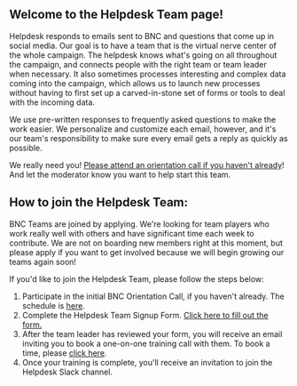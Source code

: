 ## Welcome to the Helpdesk Team page!

Helpdesk responds to emails sent to BNC and questions that come up in social media. Our goal is to have a team that is the virtual nerve center of the whole campaign. The helpdesk knows what's going on all throughout the campaign, and connects people with the right team or team leader when necessary. It also sometimes processes interesting and complex data coming into the campaign, which allows us to launch new processes without having to first set up a carved-in-stone set of forms or tools to deal with the incoming data.

We use pre-written responses to frequently asked questions to make the work easier. We personalize and customize each email, however, and it's our team's responsibility to make sure every email gets a reply as quickly as possible.

We really need you! [Please attend an orientation call if you haven't already](/call)! And let the moderator know you want to help start this team.

## How to join the Helpdesk Team:

BNC Teams are joined by applying. We're looking for team players who work really well with others and have significant time each week to contribute. We are not on boarding new members right at this moment, but please apply if you want to get involved because we will begin growing our teams again soon!

If you'd like to join the Helpdesk Team, please follow the steps below:
1. Participate in the initial BNC Orientation Call, if you haven't already. The schedule is [here](/call).
2. Complete the Helpdesk Team Signup Form. [Click here to fill out the form.](https://docs.google.com/forms/d/1Oic-ZRqMiupozlVn3hOGiyMt-dOzbgE1A2zIanRefto/viewform#responses)
3. After the team leader has reviewed your form, you will receive an email inviting you to book a one-on-one training call with them. To book a time, please [click here](https://calendly.com/adorsen00).
4. Once your training is complete, you'll receive an invitation to join the Helpdesk Slack channel.

